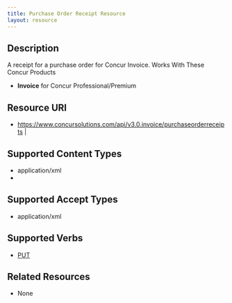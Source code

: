 ```yaml
---
title: Purchase Order Receipt Resource 
layout: resource
---
```






## Description
A receipt for a purchase order for Concur Invoice.
Works With These Concur Products

* **Invoice** for Concur Professional/Premium

## Resource URI
* https://www.concursolutions.com/api/v3.0.invoice/purchaseorderreceipts |

## Supported Content Types
* application/xml
*
## Supported Accept Types
* application/xml

## Supported Verbs
* [PUT][1]

## Related Resources 
* None

[1]: https://www.concursolutions.com/api/docs/index.html#!/PurchaseOrderReceipts
